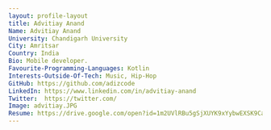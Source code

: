 ```yaml
---
layout: profile-layout
title: Advitiay Anand
Name: Advitiay Anand
University: Chandigarh University
City: Amritsar
Country: India
Bio: Mobile developer.
Favourite-Programming-Languages: Kotlin
Interests-Outside-Of-Tech: Music, Hip-Hop
GitHub: https://github.com/adizcode
LinkedIn: https://www.linkedin.com/in/advitiay-anand
Twitter:  https://twitter.com/
Image: advitiay.JPG
Resume: https://drive.google.com/open?id=1m2UVlRBu5gSjXUYK9xYybwEXSK9CauTv
---
```

